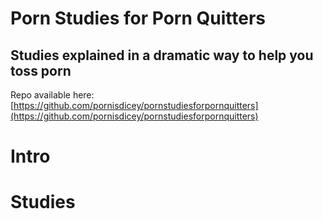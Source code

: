 <h1 id="maintitle">Porn Studies for Porn Quitters</h1>
<h2 id="maintitledesc">Studies explained in a dramatic way to help you toss porn</h2>

Repo available here: [https://github.com/pornisdicey/pornstudiesforpornquitters](https://github.com/pornisdicey/pornstudiesforpornquitters)

# Intro
# Studies
